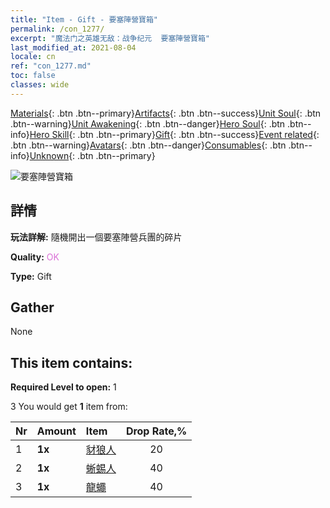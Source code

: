 ```yaml
---
title: "Item - Gift - 要塞陣營寶箱"
permalink: /con_1277/
excerpt: "魔法门之英雄无敌：战争纪元  要塞陣營寶箱"
last_modified_at: 2021-08-04
locale: cn
ref: "con_1277.md"
toc: false
classes: wide
---
```

 [Materials](/ItemsCN/){: .btn .btn--primary}[Artifacts](/ItemsCN/Artifacts/){: .btn .btn--success}[Unit Soul](/ItemsCN/UnitSoul/){: .btn .btn--warning}[Unit Awakening](/ItemsCN/UnitAwakening/){: .btn .btn--danger}[Hero Soul](/ItemsCN/HeroSoul/){: .btn .btn--info}[Hero Skill](/ItemsCN/HeroSkill/){: .btn .btn--primary}[Gift](/ItemsCN/Gift/){: .btn .btn--success}[Event related](/ItemsCN/Events/){: .btn .btn--warning}[Avatars](/ItemsCN/Avatars/){: .btn .btn--danger}[Consumables](/ItemsCN/Consumables/){: .btn .btn--info}[Unknown](/ItemsCN/Unknown/){: .btn .btn--primary}

 ![要塞陣營寶箱](/images/t/i_904009.png)

## 詳情
 **玩法詳解:** 隨機開出一個要塞陣營兵團的碎片

 **Quality:** <span style="color: #DA70D6">OK</span>

 **Type:** Gift

## Gather

  None

## This item contains:

 **Required Level to open:** 1

 3 You would get **1** item  from:

  | Nr | Amount |     Item    | Drop Rate,% |
  |:---|:-------|:------------|:---------:|
  | 1 |  **1x** | [豺狼人](/cn/Items/unt_253/) | 20 | 
  | 2 |  **1x** | [蜥蜴人](/cn/Items/unt_254/) | 40 | 
  | 3 |  **1x** | [龍蠅](/cn/Items/unt_255/) | 40 | 
